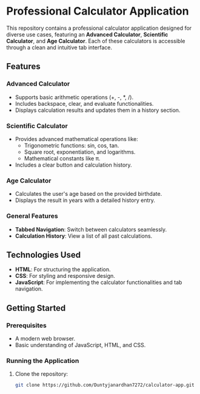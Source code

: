 # Professional Calculator Application

This repository contains a professional calculator application designed for diverse use cases, featuring an **Advanced Calculator**, **Scientific Calculator**, and **Age Calculator**. Each of these calculators is accessible through a clean and intuitive tab interface.

## Features

### Advanced Calculator
- Supports basic arithmetic operations (+, -, *, /).
- Includes backspace, clear, and evaluate functionalities.
- Displays calculation results and updates them in a history section.

### Scientific Calculator
- Provides advanced mathematical operations like:
  - Trigonometric functions: sin, cos, tan.
  - Square root, exponentiation, and logarithms.
  - Mathematical constants like π.
- Includes a clear button and calculation history.

### Age Calculator
- Calculates the user's age based on the provided birthdate.
- Displays the result in years with a detailed history entry.

### General Features
- **Tabbed Navigation**: Switch between calculators seamlessly.
- **Calculation History**: View a list of all past calculations.

## Technologies Used
- **HTML**: For structuring the application.
- **CSS**: For styling and responsive design.
- **JavaScript**: For implementing the calculator functionalities and tab navigation.

## Getting Started

### Prerequisites
- A modern web browser.
- Basic understanding of JavaScript, HTML, and CSS.

### Running the Application
1. Clone the repository:
   ```bash
   git clone https://github.com/Duntyjanardhan7272/calculator-app.git

